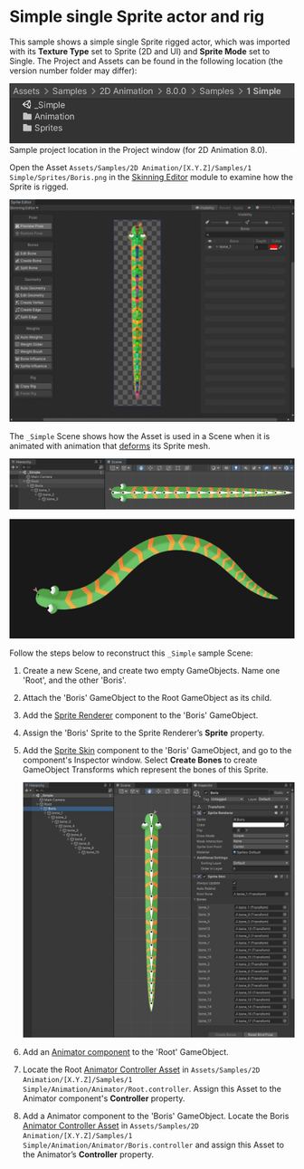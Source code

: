 # Simple single Sprite actor and rig

This sample shows a simple single Sprite rigged actor, which was imported with its **Texture Type** set to Sprite (2D and UI) and **Sprite Mode** set to Single. The Project and Assets can be found in the following location (the version number folder may differ):

![](images/2D-animation-samples-simple-import.png)<br/>Sample project location in the Project window (for 2D Animation 8.0).

Open the Asset `Assets/Samples/2D Animation/[X.Y.Z]/Samples/1 Simple/Sprites/Boris.png` in the [Skinning Editor](SkinningEditor.md) module to examine how the Sprite is rigged.

![](images/2D-animation-samples-simple-skinning-module.png)

The `_Simple` Scene shows how the Asset is used in a Scene when it is animated with animation that [deforms](SpriteSkin.md) its Sprite mesh.

![](images/2D-animation-samples-simple-animation.png)

![](images/2D-animation-samples-simple-deformed.png)

Follow the steps below to reconstruct this `_Simple` sample Scene:

1. Create a new Scene, and create two empty GameObjects. Name one 'Root', and the other 'Boris'.

2. Attach the 'Boris' GameObject to the Root GameObject as its child.

3. Add the [Sprite Renderer](https://docs.unity3d.com/Manual/class-SpriteRenderer.html) component to the 'Boris' GameObject.

4.  Assign the 'Boris' Sprite to the Sprite Renderer’s **Sprite** property.

5. Add the [Sprite Skin](SpriteSkin.md) component to the 'Boris' GameObject, and go to the component's Inspector window. Select **Create Bones** to create GameObject Transforms which represent the bones of this Sprite.

    ![](images/2D-animation-samples-simple-rigged.png)

6. Add an [Animator component](https://docs.unity3d.com/Manual/class-Animator.html) to the 'Root' GameObject.

7. Locate the Root [Animator Controller Asset](https://docs.unity3d.com/Manual/Animator.html) in `Assets/Samples/2D Animation/[X.Y.Z]/Samples/1 Simple/Animation/Animator/Root.controller`. Assign this Asset to the Animator component's **Controller** property.

8. Add a Animator component to the 'Boris' GameObject. Locate the Boris [Animator Controller Asset](https://docs.unity3d.com/Manual/Animator.html) in `Assets/Samples/2D Animation/[X.Y.Z]/Samples/1 Simple/Animation/Animator/Boris.controller` and assign this Asset to the Animator’s **Controller** property.
